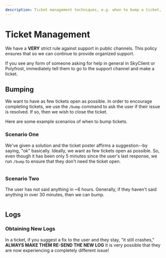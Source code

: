 ```yaml
---
description: Ticket management techniques, e.g. when to bump a ticket, when to request logs from users and how to read them, etc.
---
```


# Ticket Management

We have a **VERY** strict rule against support in public channels.
This policy ensures that so we can continue to provide organized support.

If you see any form of someone asking for help in general in SkyClient or Polyfrost, immediately tell them to go to the support channel and make a ticket.

## Bumping

We want to have as few tickets open as possible. In order to encourage completing tickets, we use the `/bump` command to ask the user if their issue is resolved. If so, then we wish to close the ticket.

Here are some example scenarios of when to bump tickets.

### Scenario One

We've given a solution and the ticket poster affirms a suggestion--by saying, "ok" basically.
Ideally, we want as few tickets open as possible. So, even though it has been only 5 minutes since the user's last response, we run `/bump` to ensure that they don't need the ticket open.

<figure><img src="../.gitbook/assets/Ticket Bumping Example One.webp" alt=""><figcaption></figcaption></figure>

### Scenario Two

The user has not said anything in ~6 hours. Generally, if they haven't said anything in over 30 minutes, then we can bump.

<figure><img src="../.gitbook/assets/Ticket Bumping Example Two.webp" alt=""><figcaption></figcaption></figure>

## Logs

### Obtaining New Logs

In a ticket, if you suggest a fix to the user and they stay, "it still crashes," **ALWAYS MAKE THEM RE-SEND THE NEW LOG**
It is very possible that they are now experiencing a completely different issue!
